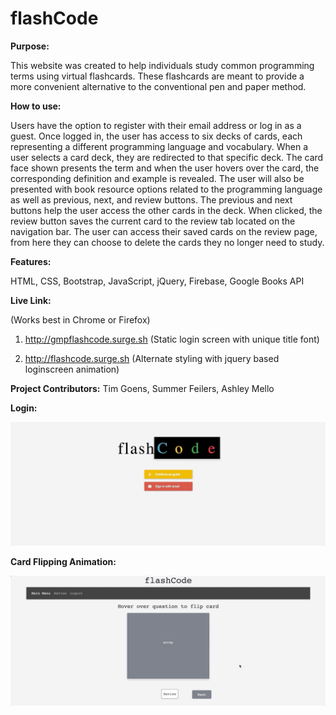 # flashCode


**Purpose:** 

This website was created to help individuals study common programming terms using virtual flashcards. These flashcards are meant to provide a more convenient alternative to the conventional pen and paper method. 

**How to use:**

Users have the option to register with their email address or log in as a guest. Once logged in, the user has access to six decks of cards, each representing a different programming language and vocabulary. When a user selects a card deck, they are redirected to that specific deck. The card face shown presents the term and when the user hovers over the card, the corresponding definition and example is revealed. The user will also be presented with book resource options related to the programming language as well as previous, next, and review buttons. The previous and next buttons help the user access the other cards in the deck. When clicked, the review button saves the current card to the review tab located on the navigation bar. The user can access their saved cards on the review page, from here they can choose to delete the cards they no longer need to study. 

**Features:** 

HTML, CSS, Bootstrap, JavaScript, jQuery, Firebase, Google Books API


**Live Link:** 

(Works best in Chrome or Firefox)
          
1) http://gmpflashcode.surge.sh (Static login screen with unique title font) 

2) http://flashcode.surge.sh (Alternate styling with jquery based loginscreen animation)

**Project Contributors:** Tim Goens, Summer Feilers, Ashley Mello

**Login:**

![](flashCodeLogin.gif)

**Card Flipping Animation:** 

![](flashCodeFlip.gif)

